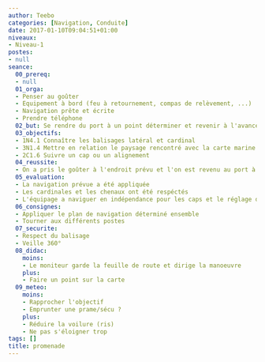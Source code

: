 ```yaml
---
author: Teebo
categories: [Navigation, Conduite]
date: 2017-01-10T09:04:51+01:00
niveaux:
- Niveau-1
postes:
- null
seance:
  00_prereq:
  - null
  01_orga:
  - Penser au goûter
  - Equipement à bord (feu à retournement, compas de relèvement, ...)
  - Navigation prête et écrite
  - Prendre téléphone
  02_but: Se rendre du port à un point déterminer et revenir à l'avance
  03_objectifs:
  - 1N4.1 Connaître les balisages latéral et cardinal
  - 3N1.4 Mettre en relation le paysage rencontré avec la carte marine
  - 2C1.6 Suivre un cap ou un alignement
  04_reussite:
  - On a pris le goûter à l'endroit prévu et l'on est revenu au port à temps
  05_evaluation:
  - La navigation prévue a été appliquée
  - Les cardinales et les chenaux ont été respéctés
  - L'équipage a naviguer en indépendance pour les caps et le réglage des voiles
  06_consignes:
  - Appliquer le plan de navigation déterminé ensemble
  - Tourner aux différents postes
  07_securite:
  - Respect du balisage
  - Veille 360°
  08_didac:
    moins:
    - Le moniteur garde la feuille de route et dirige la manoeuvre
    plus:
    - Faire un point sur la carte
  09_meteo:
    moins:
    - Rapprocher l'objectif
    - Emprunter une prame/sécu ?
    plus:
    - Réduire la voilure (ris)
    - Ne pas s'éloigner trop
tags: []
title: promenade
---
```

